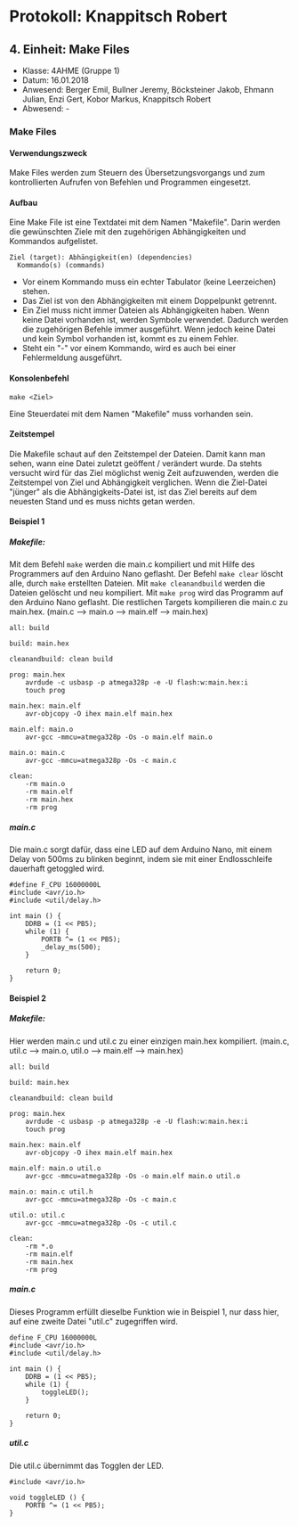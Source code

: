 # Protokoll: Knappitsch Robert

## 4. Einheit: Make Files
* Klasse: 4AHME (Gruppe 1)
* Datum: 16.01.2018
* Anwesend: Berger Emil, Bullner Jeremy, Böcksteiner Jakob, Ehmann Julian, Enzi Gert, Kobor Markus, Knappitsch Robert
* Abwesend: -
### Make Files
#### Verwendungszweck
Make Files werden zum Steuern des Übersetzungsvorgangs und zum kontrollierten Aufrufen von Befehlen und Programmen eingesetzt.

#### Aufbau
Eine Make File ist eine Textdatei mit dem Namen "Makefile". Darin werden die gewünschten Ziele mit den zugehörigen Abhängigkeiten
und Kommandos aufgelistet.
```
Ziel (target): Abhängigkeit(en) (dependencies)
  Kommando(s) (commands)
```
* Vor einem Kommando muss ein echter Tabulator (keine Leerzeichen) stehen. 
* Das Ziel ist von den Abhängigkeiten mit einem Doppelpunkt getrennt. 
* Ein Ziel muss nicht immer Dateien als Abhängigkeiten haben. Wenn keine Datei vorhanden ist, werden Symbole verwendet. Dadurch werden die zugehörigen Befehle immer ausgeführt. Wenn jedoch keine Datei und kein Symbol vorhanden ist, kommt es zu einem Fehler.
* Steht ein "-" vor einem Kommando, wird es auch bei einer Fehlermeldung ausgeführt.

#### Konsolenbefehl
```
make <Ziel>
```
Eine Steuerdatei mit dem Namen "Makefile" muss vorhanden sein.

#### Zeitstempel
Die Makefile schaut auf den Zeitstempel der Dateien. Damit kann man sehen, wann eine Datei zuletzt geöffent / verändert wurde. Da stehts versucht wird für das Ziel möglichst wenig Zeit aufzuwenden, werden die Zeitstempel von Ziel und Abhängigkeit verglichen. Wenn die Ziel-Datei "jünger" als die Abhängigkeits-Datei ist, ist das Ziel bereits auf dem neuesten Stand und es muss nichts getan werden.

#### Beispiel 1
##### Makefile:
Mit dem Befehl `make` werden die main.c kompiliert und mit Hilfe des Programmers auf den Arduino Nano geflasht. Der Befehl `make clear` löscht alle, durch `make` erstellten Dateien.
Mit `make cleanandbuild` werden die Dateien gelöscht und neu kompiliert.
Mit `make prog` wird das Programm auf den Arduino Nano geflasht.
Die restlichen Targets kompilieren die main.c zu main.hex. (main.c --> main.o --> main.elf --> main.hex)
```
all: build

build: main.hex

cleanandbuild: clean build

prog: main.hex
	avrdude -c usbasp -p atmega328p -e -U flash:w:main.hex:i
	touch prog

main.hex: main.elf
	avr-objcopy -O ihex main.elf main.hex

main.elf: main.o
	avr-gcc -mmcu=atmega328p -Os -o main.elf main.o

main.o: main.c
	avr-gcc -mmcu=atmega328p -Os -c main.c

clean:
	-rm main.o
	-rm main.elf
	-rm main.hex
	-rm prog
  ```
##### main.c
Die main.c sorgt dafür, dass eine LED auf dem Arduino Nano, mit einem Delay von 500ms zu blinken beginnt, indem sie mit einer Endlosschleife dauerhaft getoggled wird.
```
#define F_CPU 16000000L
#include <avr/io.h>
#include <util/delay.h>

int main () {
	DDRB = (1 << PB5);
	while (1) {
		PORTB ^= (1 << PB5);
		_delay_ms(500);
	}

	return 0;
}
```
  
#### Beispiel 2
##### Makefile:
Hier werden main.c und util.c zu einer einzigen main.hex kompiliert.
(main.c, util.c --> main.o, util.o --> main.elf --> main.hex)

```
all: build

build: main.hex

cleanandbuild: clean build

prog: main.hex
	avrdude -c usbasp -p atmega328p -e -U flash:w:main.hex:i
	touch prog

main.hex: main.elf
	avr-objcopy -O ihex main.elf main.hex

main.elf: main.o util.o
	avr-gcc -mmcu=atmega328p -Os -o main.elf main.o util.o

main.o: main.c util.h
	avr-gcc -mmcu=atmega328p -Os -c main.c

util.o: util.c
	avr-gcc -mmcu=atmega328p -Os -c util.c

clean:
	-rm *.o 
	-rm main.elf
	-rm main.hex
	-rm prog
```

##### main.c
Dieses Programm erfüllt dieselbe Funktion wie in Beispiel 1, nur dass hier, auf eine zweite Datei "util.c" zugegriffen wird. 
```
define F_CPU 16000000L
#include <avr/io.h>
#include <util/delay.h>

int main () {
	DDRB = (1 << PB5);
	while (1) {
		toggleLED();
	}

	return 0;
}
```

##### util.c
Die util.c übernimmt das Togglen der LED.
```
#include <avr/io.h>

void toggleLED () {
	PORTB ^= (1 << PB5);
}
```
